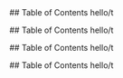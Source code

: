 <br><p> ## Table of Contents hello/t<br><p> ## Table of Contents hello/t<br><p> ## Table of Contents hello/t<br><p> ## Table of Contents hello/t